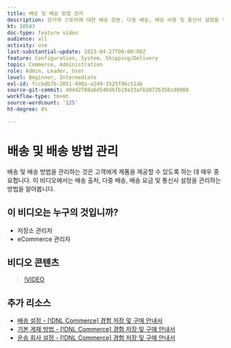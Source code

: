```yaml
---
title: 배송 및 배송 방법 관리
description: 상거래 스토어에 대한 배송 원본, 다중 배송, 배송 비용 및 통신사 설정을 구성하는 방법에 대해 알아봅니다.
kt: 10543
doc-type: feature video
audience: all
activity: use
last-substantial-update: 2023-04-27T00:00:00Z
feature: Configuration, System, Shipping/Delivery
topic: Commerce, Administration
role: Admin, Leader, User
level: Beginner, Intermediate
exl-id: fccbdb7b-2051-490a-a249-3525f96c51ab
source-git-commit: 404d2708a6d540d6fb19a33afb20726356cd8000
workflow-type: tm+mt
source-wordcount: '125'
ht-degree: 0%

---
```


# 배송 및 배송 방법 관리

배송 및 배송 방법을 관리하는 것은 고객에게 제품을 제공할 수 있도록 하는 데 매우 중요합니다. 이 비디오에서는 배송 출처, 다중 배송, 배송 요금 및 통신사 설정을 관리하는 방법을 알아봅니다.

## 이 비디오는 누구의 것입니까?

- 저장소 관리자
- eCommerce 관리자

## 비디오 콘텐츠

>[!VIDEO](https://video.tv.adobe.com/v/343658?quality=12&learn=on)

## 추가 리소스

- [배송 설정 - [!DNL Commerce] 경험 저장 및 구매 안내서](https://experienceleague.adobe.com/docs/commerce-admin/stores-sales/delivery/shipping-settings.html)
- [기본 게재 방법 - [!DNL Commerce] 경험 저장 및 구매 안내서](https://experienceleague.adobe.com/docs/commerce-admin/stores-sales/delivery/delivery.html#basic-delivery-methods)
- [운송 회사 설정 - [!DNL Commerce] 경험 저장 및 구매 안내서](https://experienceleague.adobe.com/docs/commerce-admin/stores-sales/delivery/shipping-carriers/carriers.html)
